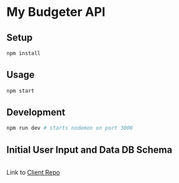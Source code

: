 # My Budgeter API

## Setup

```sh
npm install
```

## Usage

```sh
npm start
```

## Development

```sh
npm run dev # starts nodemon on port 3000
```

## Initial User Input and Data DB Schema

![]()

Link to [Client Repo](https://github.com/jeff-burns/my-budgeter-app-client)